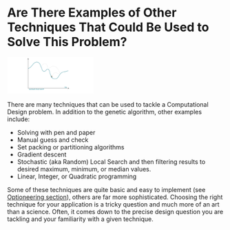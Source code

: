 # Are There Examples of Other Techniques That Could Be Used to Solve This Problem?

<img src="../assets/deeper/othertechniques.png" style="width:200px;"/>

There are many techniques that can be used to tackle a Computational Design problem. In addition to the genetic algorithm, other examples include: 

- Solving with pen and paper 
- Manual guess and check 
- Set packing or partitioning algorithms 
- Gradient descent  
- Stochastic (aka Random) Local Search and then filtering results to desired maximum, minimum, or median values.
- Linear, Integer, or Quadratic programming  

Some of these techniques are quite basic and easy to implement (see [Optioneering section](02-02_optioneering.md)), others are far more sophisticated. Choosing the right technique for your application is a tricky question and much more of an art than a science. Often, it comes down to the precise design question you are tackling and your familiarity with a given technique.